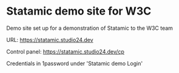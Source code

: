 # Statamic demo site for W3C

Demo site set up for a demonstration of Statamic to the W3C team

URL: https://statamic.studio24.dev

Control panel: https://statamic.studio24.dev/cp

Credentials in 1password under 'Statamic demo Login'